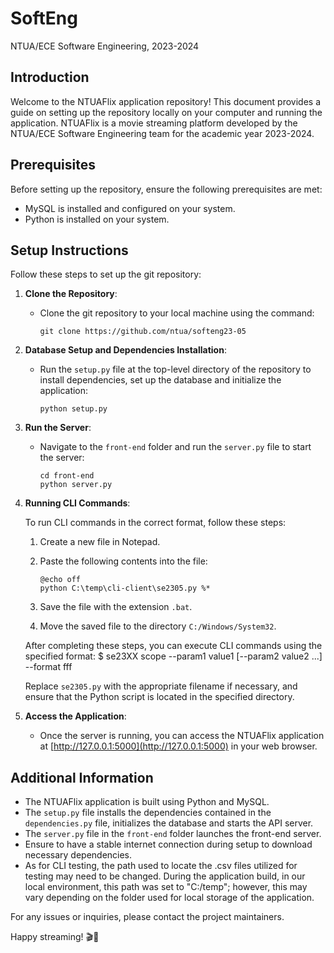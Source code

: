 # SoftEng

NTUA/ECE Software Engineering, 2023-2024

## Introduction

Welcome to the NTUAFlix application repository! This document provides a guide on setting up the repository locally on your computer and running the application. NTUAFlix is a movie streaming platform developed by the NTUA/ECE Software Engineering team for the academic year 2023-2024.

## Prerequisites

Before setting up the repository, ensure the following prerequisites are met:
- MySQL is installed and configured on your system.
- Python is installed on your system.

## Setup Instructions

Follow these steps to set up the git repository:

1. **Clone the Repository**: 
   - Clone the git repository to your local machine using the command:
     ```
     git clone https://github.com/ntua/softeng23-05
     ```
     
2. **Database Setup and Dependencies Installation**:
   - Run the `setup.py` file at the top-level directory of the repository to install dependencies, set up the database and initialize the application:
     ```
     python setup.py
     ```

3. **Run the Server**:
   - Navigate to the `front-end` folder and run the `server.py` file to start the server:
     ```
     cd front-end
     python server.py
     ```

4. **Running CLI Commands**:

   To run CLI commands in the correct format, follow these steps:
   
   1. Create a new file in Notepad.
   2. Paste the following contents into the file:
   
       ```batch
       @echo off
       python C:\temp\cli-client\se2305.py %*
       ```
   
   3. Save the file with the extension `.bat`.
   4. Move the saved file to the directory `C:/Windows/System32`.
   
   After completing these steps, you can execute CLI commands using the specified format: 
   $ se23XX scope --param1 value1 [--param2 value2 ...] --format fff

   Replace `se2305.py` with the appropriate filename if necessary, and ensure that the Python script is located in the specified directory.



4. **Access the Application**:
   - Once the server is running, you can access the NTUAFlix application at [http://127.0.0.1:5000](http://127.0.0.1:5000) in your web browser.

## Additional Information

- The NTUAFlix application is built using Python and MySQL.
- The `setup.py` file installs the dependencies contained in the `dependencies.py` file, initializes the database and starts the API server.
- The `server.py` file in the `front-end` folder launches the front-end server.
- Ensure to have a stable internet connection during setup to download necessary dependencies.
- As for CLI testing, the path used to locate the .csv files utilized for testing may need to be changed. During the application build, in our local environment, this path was set to "C:/temp"; however, this may vary depending on the folder used for local storage of the application.
  
For any issues or inquiries, please contact the project maintainers. 

Happy streaming! 🎬🍿
